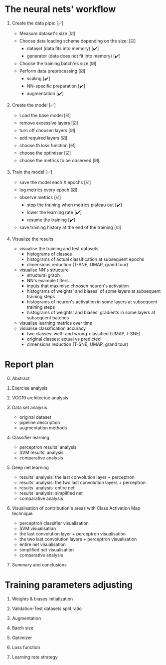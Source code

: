 # The neural nets' workflow

1. Create the data pipe: [:white_check_mark:]
    - Measure dataset's size [:ballot_box_with_check:]
    - Choose data loading scheme depending on the size: [:ballot_box_with_check:]
        - dataset (data fits into memory) [:heavy_check_mark:]
        - generator (data does not fit into memory) [:heavy_check_mark:]
    - Choose the training batch'es size [:ballot_box_with_check:]
    - Perform data preprocessing [:ballot_box_with_check:]
        - scaling [:heavy_check_mark:]
        - NN-specific preparation [:heavy_check_mark:]
        - augmentation [:heavy_check_mark:]
2. Create the model [:white_check_mark:]
    - Load the base model [:ballot_box_with_check:]
    - remove excessive layers [:ballot_box_with_check:]
    - turn off choosen layers [:ballot_box_with_check:]
    - add required layers [:ballot_box_with_check:]
    - choose th loss function [:ballot_box_with_check:]
    - choose the optimiser [:ballot_box_with_check:]
    - choose the metrics to be observed [:ballot_box_with_check:]

3. Train the model [:white_check_mark:]
    - save the model each X epochs [:ballot_box_with_check:]
    - log metrics every epoch [:ballot_box_with_check:]
    - observe metrics [:ballot_box_with_check:]
        - stop the training when metrics plateau out [:heavy_check_mark:]
        - lower the learning rate [:heavy_check_mark:]
        - resume the training [:heavy_check_mark:]
    - save training history at the end of the training [:ballot_box_with_check:]

4. Visualize the results
    - visualise the training and test datasets
        - histograms of classes
        - histograms of actual classification at subsequent epochs
        - dimensions reduction (T-SNE, UMAP, grand tour)
    - visualise NN's structure
        - structural graph
        - NN's example filters
        - inputs that maximise choosen neuron's activation
        - histograms of weights' and biases' of some layers at subsequent training steps
        - histograms of neuron's activation in some layers at subsequent training steps
        - histograms of weights' and biases' gradients in some layers at subsequent batches
    - visualise learning metrics over time
    - visualise classification accuracy 
        - two classes: well- and wrong-classified (UMAP, t-SNE)
        - original classes: actual vs predicted
        - dimensions reduction (T-SNE, UMAP, grand tour)


# Report plan

0. Abstract

1. Exercise analysis

2. VGG19 architectue analysis

3. Data set analysis
    - original dataset
    - pipeline description
    - augmentation methods

4. Classifier learning
    - perceptron results' analysis
    - SVM results' analysis
    - comparative analysis

4. Deep net learning
    - results' analysis: the last convolution layer + perceptron
    - results' analysis: the two last convolution layers + perceptron
    - results' analysis: entire net
    - results' analysis: simplified net
    - comparative analysis

5. Visualisation of contribution's areas with Class Activation Map technique
    - perceptron classifier visualisation
    - SVM visualisation
    - the last convolution layer + perceptron visualisation
    - the two last convolution layers + perceptron visualisation
    - entire net visualisation
    - simplified net visualisation
    - comparative analysis

6. Summary and conclusions


# Training parameters adjusting

1. Weights & biases initialization

2. Validation-Test datasets split ratio

3. Augmentation

4. Batch size

5. Optimizer

6. Loss function

7. Learning rate strategy
